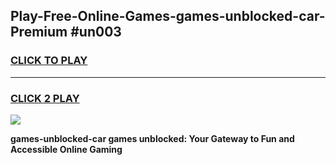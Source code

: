 
## Play-Free-Online-Games-games-unblocked-car-Premium #un003
<h3>
<a href="https://premium.freeplayer.one?title=games-unblocked-car&ref=8M">CLICK TO PLAY</a></h3>
<hr>

<h3>
<a href="https://premium.freeplayer.one?title=games-unblocked-car&ref=8M">CLICK 2 PLAY</a>
  
</h3>

<a href="https://premium.freeplayer.one?title=games-unblocked-car&ref=8M"><img src="https://clearcache.store/games.png"></a>


**games-unblocked-car games unblocked: Your Gateway to Fun and Accessible Online Gaming**

